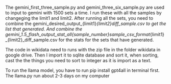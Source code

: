 The gemini_first_three_sample.py and gemini_three_six_sample.py are used to input to gemini with 1500 sets a time. I run these with all the samples by changeging the limit1 and limit2.
After running all the sets, you need to combine the gemini_desired_output_{limit1}_{limit2}_diff_sample.csv to get the list that generated.
And combine the gemini_1.5_flash_output_stat_all_{sample_number}sample_csv_format_{limit1}_{limit2}_diff_sample.csv for the stats for the sets that have generated.

The code in wikidata need to runs with the zip file in the folder wikidata in google drive.
Then I import it to sqlite database and sort it, when sorting, cast the the things you need to sort to integer as it is import as a text.



To run the llama model, you have to run pip install gpt4all in terminal first.
The llama.py run about 2-3 days on my computer
